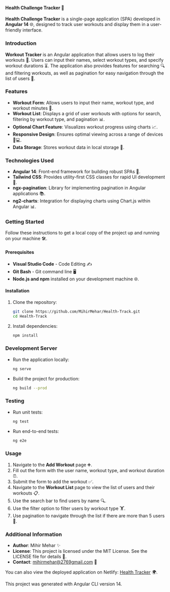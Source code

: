 #### Health Challenge Tracker 🌟

**Health Challenge Tracker** is a single-page application (SPA) developed in **Angular 14** 🌐, designed to track user workouts and display them in a user-friendly interface. 

### Introduction
**Workout Tracker** is an Angular application that allows users to log their workouts 💪. Users can input their names, select workout types, and specify workout durations ⏳. The application also provides features for searching 🔍 and filtering workouts, as well as pagination for easy navigation through the list of users 📜.

### Features
- **Workout Form**: Allows users to input their name, workout type, and workout minutes 📝.
- **Workout List**: Displays a grid of user workouts with options for search, filtering by workout type, and pagination 📊.
- **Optional Chart Feature**: Visualizes workout progress using charts 📈.
- **Responsive Design**: Ensures optimal viewing across a range of devices 📱💻.
- **Data Storage**: Stores workout data in local storage 💾.

### Technologies Used
- **Angular 14**: Front-end framework for building robust SPAs 🚀.
- **Tailwind CSS**: Provides utility-first CSS classes for rapid UI development 🎨.
- **ngx-pagination**: Library for implementing pagination in Angular applications 📚.
- **ng2-charts**: Integration for displaying charts using Chart.js within Angular 📊.

### Getting Started
Follow these instructions to get a local copy of the project up and running on your machine 🛠️.

#### Prerequisites
- **Visual Studio Code** - Code Editing ✍️
- **Git Bash** - Git command line 🖥️
- **Node.js and npm** installed on your development machine 🌐.

#### Installation
1. Clone the repository:
   ```bash
   git clone https://github.com/MihirMehar/Health-Track.git
   cd Health-Track
   ```
2. Install dependencies:
   ```bash
   npm install
   ```

### Development Server
- Run the application locally:
  ```bash
  ng serve
  ```
- Build the project for production:
  ```bash
  ng build --prod
  ```

### Testing
- Run unit tests:
  ```bash
  ng test
  ```
- Run end-to-end tests:
  ```bash
  ng e2e
  ```

### Usage
1. Navigate to the **Add Workout** page ➕.
2. Fill out the form with the user name, workout type, and workout duration ⏰.
3. Submit the form to add the workout ✅.
4. Navigate to the **Workout List** page to view the list of users and their workouts 📋.
5. Use the search bar to find users by name 🔍.
6. Use the filter option to filter users by workout type 🏋️.
7. Use pagination to navigate through the list if there are more than 5 users 📖.

### Additional Information
- **Author**: Mihir Mehar ✨
- **License**: This project is licensed under the MIT License. See the LICENSE file for details 📜.
- **Contact**: mihirmehar@2769gmail.com 📧

You can also view the deployed application on Netlify: [Health Tracker](https://snazzy-maamoul-7c3cba.netlify.app/workout-form) 🌍. 

This project was generated with Angular CLI version 14.

